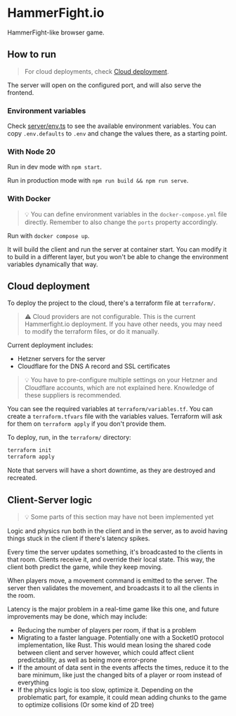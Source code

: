 # HammerFight.io

HammerFight-like browser game.

## How to run

> For cloud deployments, check [Cloud deployment](#cloud-deployment).

The server will open on the configured port, and will also serve the frontend.

### Environment variables

Check [server/env.ts](server/env.ts) to see the available environment variables.
You can copy `.env.defaults` to `.env` and change the values there, as a starting point.

### With Node 20

Run in dev mode with `npm start`.

Run in production mode with `npm run build && npm run serve`.

### With Docker

> 💡 You can define environment variables in the `docker-compose.yml` file directly.
> Remember to also change the `ports` property accordingly.

Run with `docker compose up`.

It will build the client and run the server at container start.
You can modify it to build in a different layer, but you won't be able to change the environment variables dynamically that way.

## Cloud deployment

To deploy the project to the cloud, there's a terraform file at `terraform/`.

> ⚠️ Cloud providers are not configurable. This is the current Hammerfight.io deployment.
> If you have other needs, you may need to modify the terraform files, or do it manually.

Current deployment includes:

- Hetzner servers for the server
- Cloudflare for the DNS A record and SSL certificates

> 💡 You have to pre-configure multiple settings on your Hetzner and Cloudflare accounts, which are not explained here.
> Knowledge of these suppliers is recommended.

You can see the required variables at `terraform/variables.tf`.
You can create a `terraform.tfvars` file with the variables values. Terraform will ask for them on `terraform apply` if you don't provide them.

To deploy, run, in the `terraform/` directory:

```sh
terraform init
terraform apply
```

Note that servers will have a short downtime, as they are destroyed and recreated.

## Client-Server logic

> 💡 Some parts of this section may have not been implemented yet

Logic and physics run both in the client and in the server, as to avoid having things stuck in the client if there's latency spikes.

Every time the server updates something, it's broadcasted to the clients in that room. Clients receive it, and override their local state.
This way, the client both predict the game, while they keep moving.

When players move, a movement command is emitted to the server. The server then validates the movement, and broadcasts it to all the clients in the room.

Latency is the major problem in a real-time game like this one, and future improvements may be done, which may include:

- Reducing the number of players per room, if that is a problem
- Migrating to a faster language. Potentially one with a SocketIO protocol implementation, like Rust. This would mean losing the shared code between client and server however, which could affect client predictability, as well as being more error-prone
- If the amount of data sent in the events affects the times, reduce it to the bare minimum, like just the changed bits of a player or room instead of everything
- If the physics logic is too slow, optimize it. Depending on the problematic part, for example, it could mean adding chunks to the game to optimize collisions (Or some kind of 2D tree)
